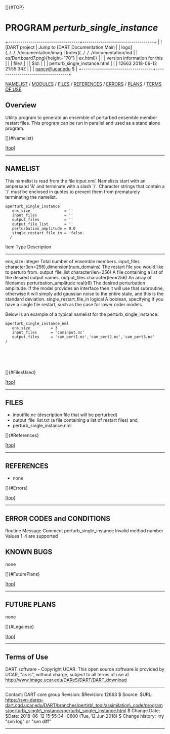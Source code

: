 []{#TOP}

PROGRAM *perturb\_single\_instance*
===================================

+-----------------------------------+-----------------------------------+
| ![DART project                    | Jump to [DART Documentation Main  |
| logo](../../../documentation/imag | Index](../../../documentation/ind |
| es/Dartboard7.png){height="70"}   | ex.html)\                         |
|                                   | version information for this      |
|                                   | file:\                            |
|                                   | \$Id:                             |
|                                   | perturb\_single\_instance.html    |
|                                   | 12663 2018-06-12 21:55:34Z        |
|                                   | nancy@ucar.edu \$                 |
+-----------------------------------+-----------------------------------+

[NAMELIST](#Namelist) / [MODULES](#Modules) / [FILES](#FilesUsed) /
[REFERENCES](#References) / [ERRORS](#Errors) / [PLANS](#FuturePlans) /
[TERMS OF USE](#Legalese)

Overview
--------

Utility program to generate an ensemble of perturbed ensemble member
restart files. This program can be run in parallel and used as a stand
alone program.

[]{#Namelist}

<div class="top">

\[[top](#)\]

</div>

------------------------------------------------------------------------

NAMELIST
--------

This namelist is read from the file *input.nml*. Namelists start with an
ampersand '&' and terminate with a slash '/'. Character strings that
contain a '/' must be enclosed in quotes to prevent them from
prematurely terminating the namelist.

<div class="namelist">

    &perturb_single_instance
       ens_size               = ''
       input_files            = ''      
       output_files           = ''
       output_file_list       = ''
       perturbation_amplitude = 0.0     
       single_restart_file_in = .false.      
      /

</div>

<div>

  Item                        Type                                         Description
  --------------------------- -------------------------------------------- ---------------------------------------------------------------------------------------------------------------------------------------------------------------------------------------------------------------
  ens\_size                   integer                                      Total number of ensemble members.
  input\_files                character(len=256),dimension(num\_domains)   The restart file you would like to perturb from.
  output\_file\_list          character(len=256)                           A file containing a list of the desired output names.
  output\_files               character(len=256)                           An array of filenames
  perturbation\_amplitude     real(r8)                                     The desired perturbation amplitude. If the model provides an interface then it will use that subroutine, otherwise it will simply add gaussian noise to the entire state, and this is the standard deviation.
  single\_restart\_file\_in   logical                                      A boolean, specifying if you have a single file restart, such as the case for lower order models.

</div>

Below is an example of a typical namelist for the
perturb\_single\_instance.

<div class="namelist">

    &perturb_single_instance_nml
       ens_size         = 3
       input_files      = 'caminput.nc'
       output_files     = 'cam_pert1.nc','cam_pert2.nc','cam_pert3.nc'
    /

</div>

\
\
\
\
[]{#FilesUsed}

<div class="top">

\[[top](#)\]

</div>

------------------------------------------------------------------------

FILES
-----

-   inputfile.nc (description file that will be perturbed)
-   output\_file\_list.txt (a file containing a list of restart files)
    and,
-   perturb\_single\_instance.nml

[]{#References}

<div class="top">

\[[top](#)\]

</div>

------------------------------------------------------------------------

REFERENCES
----------

-   none

[]{#Errors}

<div class="top">

\[[top](#)\]

</div>

------------------------------------------------------------------------

ERROR CODES and CONDITIONS
--------------------------

<div class="errors">

Routine
Message
Comment
perturb\_single\_instance
Invalid method number
Values 1-4 are supported

</div>

KNOWN BUGS
----------

none

[]{#FuturePlans}

<div class="top">

\[[top](#)\]

</div>

------------------------------------------------------------------------

FUTURE PLANS
------------

none

[]{#Legalese}

<div class="top">

\[[top](#)\]

</div>

------------------------------------------------------------------------

Terms of Use
------------

DART software - Copyright UCAR. This open source software is provided by
UCAR, "as is", without charge, subject to all terms of use at
<http://www.image.ucar.edu/DAReS/DART/DART_download>

  ------------------ ----------------------------------------------------------------------------------------------------------------------------------------------------------------
  Contact:           DART core group
  Revision:          \$Revision: 12663 \$
  Source:            \$URL: https://svn-dares-dart.cgd.ucar.edu/DART/branches/pertirb\_tool/assimilation\_code/programs/perturb\_single\_instance/perturb\_single\_instance.html \$
  Change Date:       \$Date: 2018-06-12 15:55:34 -0600 (Tue, 12 Jun 2018) \$
  Change history:    try "svn log" or "svn diff"
  ------------------ ----------------------------------------------------------------------------------------------------------------------------------------------------------------


